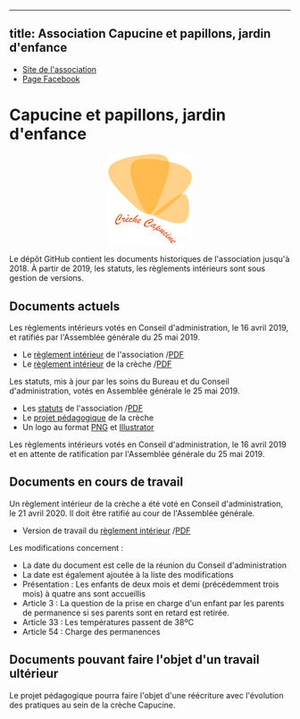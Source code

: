 
---
title: Association Capucine et papillons, jardin d'enfance
---

* [Site de l'association](http://www.creche-capucine-paris13.fr/)
* [Page Facebook](https://www.facebook.com/capucineetpapillons/)

# Capucine et papillons, jardin d'enfance

<p align="center"><img src="papillons.png" alt="logo" width="150px" /></p>

Le dépôt GitHub contient les documents historiques de l'association
jusqu'à 2018. À partir de 2019, les statuts, les règlements intérieurs
sont sous gestion de versions.

## Documents actuels

Les règlements intérieurs votés en Conseil d'administration, le 16
avril 2019, et ratifiés par l'Assemblée générale du 25 mai 2019.

* Le [règlement intérieur](RI_association) de l'association
 /[PDF](RI_association.pdf)
* Le [règlement intérieur](RI_creche) de la crèche
 /[PDF](RI_creche.pdf)

Les statuts, mis à jour par les soins du Bureau et du Conseil
d'administration, votés en Assemblée générale le 25 mai 2019.

* Les [statuts](statuts_association) de l'association
 /[PDF](statuts_association.pdf)
* Le [projet pédagogique](projet_pedagogique) de la crèche
* Un logo au format [PNG](papillons.png) et [Illustrator](papillons.ai)

Les règlements intérieurs votés en Conseil d'administration, le 16
avril 2019 et en attente de ratification par l'Assemblée générale du
25 mai 2019.

## Documents en cours de travail

Un règlement intérieur de la crèche a été voté en Conseil
d'administration, le 21 avril 2020. Il doit être ratifié au cour de
l'Assemblée générale.

* Version de travail du [règlement intérieur](RI_creche_modif) /[PDF](RI_creche_modif.pdf)

Les modifications concernent :

* La date du document est celle de la réunion du Conseil d'administration
* La date est également ajoutée à la liste des modifications
* Présentation : Les enfants de deux mois et demi (précédemment trois
  mois) à quatre ans sont accueillis
* Article 3 : La question de la prise en charge d'un enfant par les
  parents de permanence si ses parents sont en retard est retirée.
* Article 33 : Les températures passent de 38ºC
* Article 54 : Charge des permanences

## Documents pouvant faire l'objet d'un travail ultérieur

Le projet pédagogique pourra faire l'objet d'une réécriture avec
l'évolution des pratiques au sein de la crèche Capucine.

